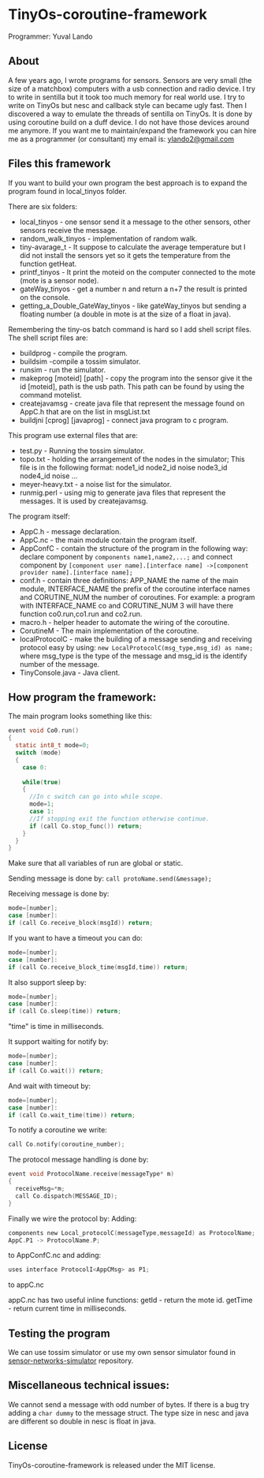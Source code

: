 TinyOs-coroutine-framework
=========================

Programmer: Yuval Lando

About
---------------------
A few years ago, I wrote programs for sensors.
Sensors are very small (the size of a matchbox) 
computers with a usb connection and radio device.
I try to write in sentilla but it took too much memory for real world use. 
I try to write on TinyOs but nesc and callback style can became ugly fast.
Then I discovered a way to emulate the threads of sentilla on TinyOs.
It is done by using coroutine build on a duff device.
I do not have those devices around me anymore.
If you want me to maintain/expand the framework you can hire me as
a programmer (or consultant) my email is:
ylando2@gmail.com

Files this framework
---------------------------
If you want to build your own program the best approach is to expand the program 
found in local_tinyos folder.

There are six folders:   
* local_tinyos - one sensor send it a message to the other sensors, other sensors receive the message.
* random_walk_tinyos - implementation of random walk.
* tiny-avarage_t - It suppose to calculate the average temperature but I did not install the sensors yet
so it gets the temperature from the function getHeat.
* printf_tinyos - It print the moteid on the computer connected to the mote (mote is a sensor node).
* gateWay_tinyos - get a number n and return a n+7 the result is printed on the console.
* getting_a_Double_GateWay_tinyos - like gateWay_tinyos but sending a floating number
(a double in mote is at the size of a float in java).

Remembering the tiny-os batch command is hard so I add shell script files.
The shell script files are:
* buildprog - compile the program.
* buildsim -compile a tossim simulator.
* runsim - run the simulator.
* makeprog [moteid] [path] - copy the program into the sensor give it the id [moteid], path is the usb path. This path can be found by
using the command motelist.
* createjavamsg - create java file that represent the message found on AppC.h that are on the list in msgList.txt
* buildjni [cprog] [javaprog] - connect java program to c program.

This program use external files that are:
* test.py - Running the tossim simulator.
* topo.txt - holding the arrangement of the nodes in the simulator; This file is in the following format:
node1_id node2_id noise node3_id node4_id noise ...
* meyer-heavy.txt - a noise list for the simulator.
* runmig.perl - using mig to generate java files that represent the messages. It is used by createjavamsg.

The program itself:
* AppC.h - message declaration.
* AppC.nc - the main module contain the program itself.
* AppConfC - contain the structure of the program in the following way:   
declare component by `components name1,name2,...;` and connect component by
`[component user name].[interface name] ->[component provider name].[interface name];`
* conf.h - contain three definitions: APP_NAME the name of the main module,
INTERFACE_NAME the prefix of the coroutine interface names and
CORUTINE_NUM the number of coroutines.
For example: a program with INTERFACE_NAME co and CORUTINE_NUM 3
will have there function co0.run,co1.run and co2.run.
* macro.h - helper header to automate the wiring of the coroutine.
* CorutineM - The main implementation of the coroutine.
* localProtocolC - make the building of a message sending and receiving protocol easy by using: `new LocalProtocolC(msg_type,msg_id) as name;`
where msg_type is the type of the message and msg_id is the identify number of the message.
* TinyConsole.java - Java client.

How program the framework:
-----------------------------

The main program looks something like this:
```c
event void Co0.run()
{
  static int8_t mode=0;
  switch (mode)
  {	
    case 0:
    
    while(true) 
    {
      //In c switch can go into while scope.
      mode=1;
      case 1:
      //If stopping exit the function otherwise continue.
      if (call Co.stop_func()) return;
    }
  }
}
```
Make sure that all variables of run are global or static.

Sending message is done by: 
`call protoName.send(&message);`

Receiving message is done by:
```c
mode=[number];
case [number]:
if (call Co.receive_block(msgId)) return;
```

If you want to have a timeout you can do:
```c
mode=[number];
case [number]:
if (call Co.receive_block_time(msgId,time)) return;
```

It also support sleep by:
```c
mode=[number];
case [number]:
if (call Co.sleep(time)) return;
```
"time" is time in milliseconds.

It support waiting for notify by:
```c
mode=[number];
case [number]:
if (call Co.wait()) return;
```
And wait with timeout by:
```c
mode=[number];
case [number]:
if (call Co.wait_time(time)) return;
```
To notify a coroutine we write:
```c
call Co.notify(coroutine_number);
```
The protocol message handling is done by:
```c
event void ProtocolName.receive(messageType* m)
{
  receiveMsg=*m;
  call Co.dispatch(MESSAGE_ID);
}
```
Finally we wire the protocol by:
Adding:
```c
components new Local_protocolC(messageType,messageId) as ProtocolName;
AppC.P1 -> ProtocolName.P;
```
to AppConfC.nc and adding:
```c
uses interface ProtocolI<AppCMsg> as P1;
```
to appC.nc

appC.nc has two useful inline functions:
getId - return the mote id.
getTime - return current time in milliseconds.

Testing the program
-----------------------
We can use tossim simulator or use my own sensor simulator found in
[sensor-networks-simulator](https://github.com/ylando2/Sensor-networks-simulator) repository.

Miscellaneous technical issues:
---------------------------------
We cannot send a message with odd number of bytes.
If there is a bug try adding a `char dummy` to the message struct.
The type size in nesc and java are different so
double in nesc is float in java.
 
License
-------
TinyOs-coroutine-framework is released under the MIT license.
